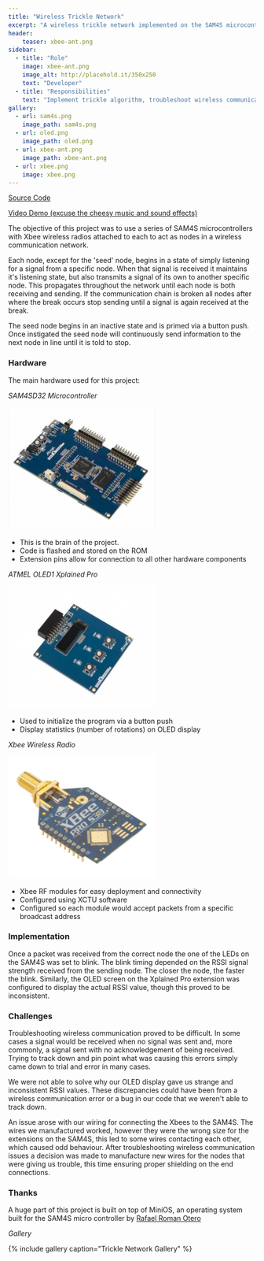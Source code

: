 ```yaml
---
title: "Wireless Trickle Network"
excerpt: "A wireless trickle network implemented on the SAM4S microcontroller using xbee wireless radios"
header:
    teaser: xbee-ant.png
sidebar:
  - title: "Role"
    image: xbee-ant.png
    image_alt: http://placehold.it/350x250
    text: "Developer"
  - title: "Responsibilities"
    text: "Implement trickle algorithm, troubleshoot wireless communication"
gallery:
  - url: sam4s.png
    image_path: sam4s.png
  - url: oled.png
    image_path: oled.png
  - url: xbee-ant.png
    image_path: xbee-ant.png
  - url: xbee.png
    image: xbee.png
---
```


[Source Code](https://github.com/MDrakos/trickleNetwork)

[Video Demo (excuse the cheesy music and sound effects)](https://www.youtube.com/watch?v=FVWkvPiDZ3Y&feature=youtu.be)

The objective of this project was to use a series of SAM4S microcontrollers
with Xbee wireless radios attached to each to act as nodes in a wireless
communication network.

Each node, except for the 'seed' node, begins in a state of simply
listening for a signal from a specific node. When that signal is
received it maintains it's listening state, but also transmits a signal
of its own to another specific node. This propagates throughout the
network until each node is both receiving and sending. If the
communication chain is broken all nodes after where the break occurs
stop sending until a signal is again received at the break.

The seed node begins in an inactive state and is primed via a button
push. Once instigated the seed node will continuously send information
to the next node in line until it is told to stop.


### Hardware
The main hardware used for this project:

*SAM4SD32 Microcontroller*

<img src="/images/sam4s.png" height="250" width="300">

- This is the brain of the project.
- Code is flashed and stored on the ROM
- Extension pins allow for connection to all other hardware components


*ATMEL OLED1 Xplained Pro*

<img src="/images/oled.png" height="250" width="300">

- Used to initialize the program via a button push
- Display statistics (number of rotations) on OLED display

*Xbee Wireless Radio*

<img src="/images/xbee-ant.png" height="250" width="300">

- Xbee RF modules for easy deployment and connectivity
- Configured using XCTU software
- Configured so each module would accept packets from a specific broadcast address

### Implementation
Once a packet was received from the correct node the one of the LEDs on
the SAM4S was set to blink. The blink timing depended on the RSSI signal
strength received from the sending node. The closer the node, the faster
the blink. Similarly, the OLED screen on the Xplained Pro extension was
configured to display the actual RSSI value, though this proved to be
inconsistent.

### Challenges
Troubleshooting wireless communication proved to be difficult. In some
cases a signal would be received when no signal was sent and, more commonly,
a signal sent with no acknowledgement of being received. Trying to track
down and pin point what was causing this errors simply came down to
trial and error in many cases.

We were not able to solve why our OLED display gave us strange and
inconsistent RSSI values. These discrepancies could have been from a
wireless communication error or a bug in our code that we weren't able
to track down.

An issue arose with our wiring for connecting the Xbees to the SAM4S.
The wires we manufactured worked, however they were the wrong size for
the extensions on the SAM4S, this led to some wires contacting each
other, which caused odd behaviour. After troubleshooting wireless
communication issues a decision was made to manufacture new wires for
the nodes that were giving us trouble, this time ensuring proper shielding
on the end connections.

### Thanks
A huge part of this project is built on top of MiniOS, an operating system
built for the SAM4S micro controller by [Rafael Roman Otero](http://embedntks.com/author/romanot/)

*Gallery*

{% include gallery caption="Trickle Network Gallery" %}